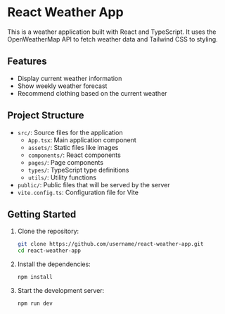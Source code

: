 # React Weather App

This is a weather application built with React and TypeScript. It uses the OpenWeatherMap API to fetch weather data and Tailwind CSS to styling.

## Features

- Display current weather information
- Show weekly weather forecast
- Recommend clothing based on the current weather

## Project Structure

- `src/`: Source files for the application
  - `App.tsx`: Main application component
  - `assets/`: Static files like images
  - `components/`: React components
  - `pages/`: Page components
  - `types/`: TypeScript type definitions
  - `utils/`: Utility functions
- `public/`: Public files that will be served by the server
- `vite.config.ts`: Configuration file for Vite

## Getting Started

1. Clone the repository:

   ```bash
   git clone https://github.com/username/react-weather-app.git
   cd react-weather-app
   ```

2. Install the dependencies:

   ```bash
   npm install
   ```

3. Start the development server:

   ```bash
   npm run dev
   ```
